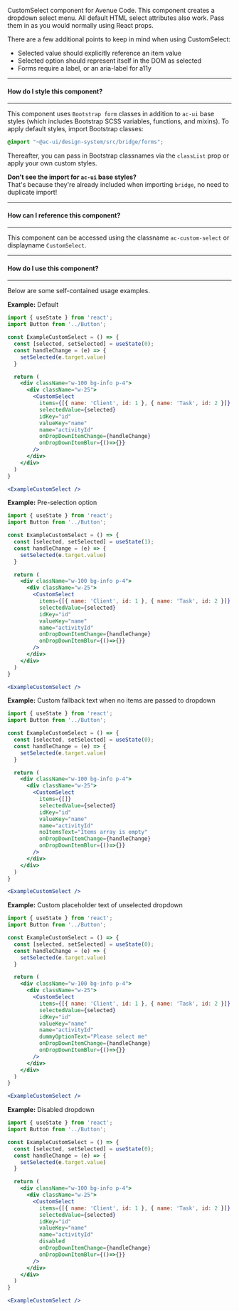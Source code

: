 CustomSelect component for Avenue Code.
This component creates a dropdown select menu. All default HTML select attributes also work. Pass them in as you would normally using React props.

There are a few additional points to keep in mind when using CustomSelect:
  * Selected value should explicitly reference an item value
  * Selected option should represent itself in the DOM as selected
  * Forms require a label, or an aria-label for a11y

___
#### **How do I style this component?**
___
This component uses `Bootstrap form` classes in addition to `ac-ui` base styles (which includes Bootstrap SCSS variables, functions, and mixins).
To apply default styles, import Bootstrap classes:
```scss
@import "~@ac-ui/design-system/src/bridge/forms";
```
  
Thereafter, you can pass in Bootstrap classnames via the `classList` prop or apply your own custom styles.

**Don't see the import for `ac-ui` base styles?**  
That's because they're already included when importing `bridge`, no need to duplicate import!

___
#### **How can I reference this component?**
___
This component can be accessed using the classname `ac-custom-select` or displayname `CustomSelect`.

___
#### **How do I use this component?**
___
Below are some self-contained usage examples.

**Example:** Default
```jsx
import { useState } from 'react';
import Button from '../Button';

const ExampleCustomSelect = () => {
  const [selected, setSelected] = useState(0);
  const handleChange = (e) => {
    setSelected(e.target.value)
  }

  return (
    <div className="w-100 bg-info p-4">
      <div className="w-25">
        <CustomSelect
          items={[{ name: 'Client', id: 1 }, { name: 'Task', id: 2 }]}
          selectedValue={selected}
          idKey="id"
          valueKey="name"
          name="activityId"
          onDropDownItemChange={handleChange}
          onDropDownItemBlur={()=>{}}
        />
      </div>
    </div>
  )
}

<ExampleCustomSelect />
```

**Example:** Pre-selection option
```jsx
import { useState } from 'react';
import Button from '../Button';

const ExampleCustomSelect = () => {
  const [selected, setSelected] = useState(1);
  const handleChange = (e) => {
    setSelected(e.target.value)
  }

  return (
    <div className="w-100 bg-info p-4">
      <div className="w-25">
        <CustomSelect
          items={[{ name: 'Client', id: 1 }, { name: 'Task', id: 2 }]}
          selectedValue={selected}
          idKey="id"
          valueKey="name"
          name="activityId"
          onDropDownItemChange={handleChange}
          onDropDownItemBlur={()=>{}}
        />
      </div>
    </div>
  )
}

<ExampleCustomSelect />
```

**Example:** Custom fallback text when no items are passed to dropdown
```jsx
import { useState } from 'react';
import Button from '../Button';

const ExampleCustomSelect = () => {
  const [selected, setSelected] = useState(0);
  const handleChange = (e) => {
    setSelected(e.target.value)
  }

  return (
    <div className="w-100 bg-info p-4">
      <div className="w-25">
        <CustomSelect
          items={[]}
          selectedValue={selected}
          idKey="id"
          valueKey="name"
          name="activityId"
          noItemsText="Items array is empty"
          onDropDownItemChange={handleChange}
          onDropDownItemBlur={()=>{}}
        />
      </div>
    </div>
  )
}

<ExampleCustomSelect />
```

**Example:** Custom placeholder text of unselected dropdown
```jsx
import { useState } from 'react';
import Button from '../Button';

const ExampleCustomSelect = () => {
  const [selected, setSelected] = useState(0);
  const handleChange = (e) => {
    setSelected(e.target.value)
  }

  return (
    <div className="w-100 bg-info p-4">
      <div className="w-25">
        <CustomSelect
          items={[{ name: 'Client', id: 1 }, { name: 'Task', id: 2 }]}
          selectedValue={selected}
          idKey="id"
          valueKey="name"
          name="activityId"
          dummyOptionText="Please select me"
          onDropDownItemChange={handleChange}
          onDropDownItemBlur={()=>{}}
        />
      </div>
    </div>
  )
}

<ExampleCustomSelect />
```

**Example:** Disabled dropdown
```jsx
import { useState } from 'react';
import Button from '../Button';

const ExampleCustomSelect = () => {
  const [selected, setSelected] = useState(0);
  const handleChange = (e) => {
    setSelected(e.target.value)
  }

  return (
    <div className="w-100 bg-info p-4">
      <div className="w-25">
        <CustomSelect
          items={[{ name: 'Client', id: 1 }, { name: 'Task', id: 2 }]}
          selectedValue={selected}
          idKey="id"
          valueKey="name"
          name="activityId"
          disabled
          onDropDownItemChange={handleChange}
          onDropDownItemBlur={()=>{}}
        />
      </div>
    </div>
  )
}

<ExampleCustomSelect />
```
